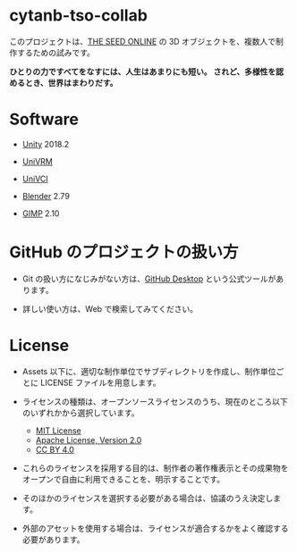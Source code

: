# cytanb-tso-collab

このプロジェクトは、[THE SEED ONLINE](https://seed.online/) の 3D オブジェクトを、複数人で制作するための試みです。

**ひとりの力ですべてをなすには、人生はあまりにも短い。
されど、多様性を認めるとき、世界はまわりだす。**

# Software

- [Unity](https://unity3d.com/) 2018.2

- [UniVRM](https://github.com/dwango/UniVRM)

- [UniVCI](https://github.com/virtual-cast/VCI)

- [Blender](https://www.blender.org/) 2.79

- [GIMP](https://www.gimp.org/) 2.10

# GitHub のプロジェクトの扱い方
- Git の扱い方になじみがない方は、[GitHub Desktop](https://desktop.github.com/) という公式ツールがあります。

- 詳しい使い方は、Web で検索してみてください。

# License
- Assets 以下に、適切な制作単位でサブディレクトリを作成し、制作単位ごとに LICENSE ファイルを用意します。

- ライセンスの種類は、オープンソースライセンスのうち、現在のところ以下のいずれかから選択しています。
    - [MIT License](https://opensource.org/licenses/MIT)
    - [Apache License, Version 2.0](https://opensource.org/licenses/Apache-2.0)
    - [CC BY 4.0](https://creativecommons.org/licenses/by/4.0/)

- これらのライセンスを採用する目的は、制作者の著作権表示とその成果物をオープンで自由に利用できることを、明示することです。

- そのほかのライセンスを選択する必要がある場合は、協議のうえ決定します。

- 外部のアセットを使用する場合は、ライセンスが適合するかをよく確認する必要があります。
